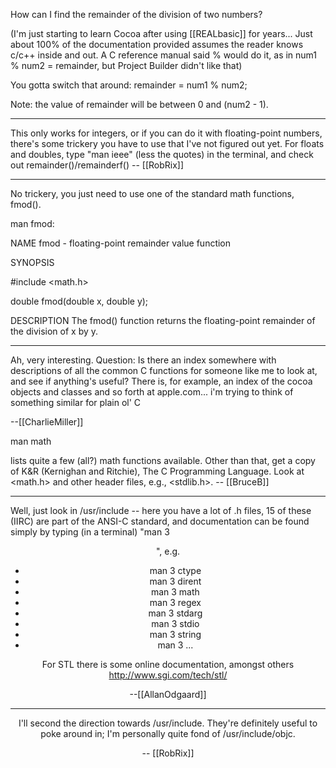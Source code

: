 How can I find the remainder of the division of two numbers?

(I'm just starting to learn Cocoa after using [[REALbasic]] for years... Just about 100% of the documentation provided assumes the reader knows c/c++ inside and out. A C reference manual said % would do it, as in num1 % num2 = remainder, but Project Builder didn't like that)

You gotta switch that around: remainder = num1 % num2;

Note:  the value of remainder will be between 0 and (num2 - 1).

----

This only works for integers, or if you can do it with floating-point numbers, there's some trickery you have to use that I've not figured out yet. For floats and doubles, type "man ieee" (less the quotes) in the terminal, and check out remainder()/remainderf() -- [[RobRix]]

----

No trickery, you just need to use one of the standard math functions, fmod().

man fmod:

NAME
fmod - floating-point remainder value function 

SYNOPSIS

#include <math.h>

double fmod(double x, double y);

DESCRIPTION
The fmod() function returns the floating-point remainder of the division of x by y. 

----

Ah, very interesting.  Question:  Is there an index somewhere with descriptions of all the common C functions for someone like me to look at, and see if anything's useful?  There is, for example, an index of the cocoa objects and classes and so forth at apple.com... i'm trying to think of something similar for plain ol' C

--[[CharlieMiller]]
 
man math  

lists quite a few (all?) math functions available.  Other than that, get a copy of K&R (Kernighan and Ritchie), The C Programming Language.  Look at <math.h> and other header files, e.g., <stdlib.h>.   -- [[BruceB]]

----

Well, just look in /usr/include -- here you have a lot of .h files, 15 of these (IIRC) are part of the ANSI-C standard, and documentation can be found simply by typing (in a terminal) "man 3 <header>", e.g.


* man 3 ctype
* man 3 dirent
* man 3 math
* man 3 regex
* man 3 stdarg
* man 3 stdio
* man 3 string
* man 3 ...


For STL there is some online documentation, amongst others http://www.sgi.com/tech/stl/

--[[AllanOdgaard]]

----

I'll second the direction towards /usr/include. They're definitely useful to poke around in; I'm personally quite fond of /usr/include/objc.

-- [[RobRix]]